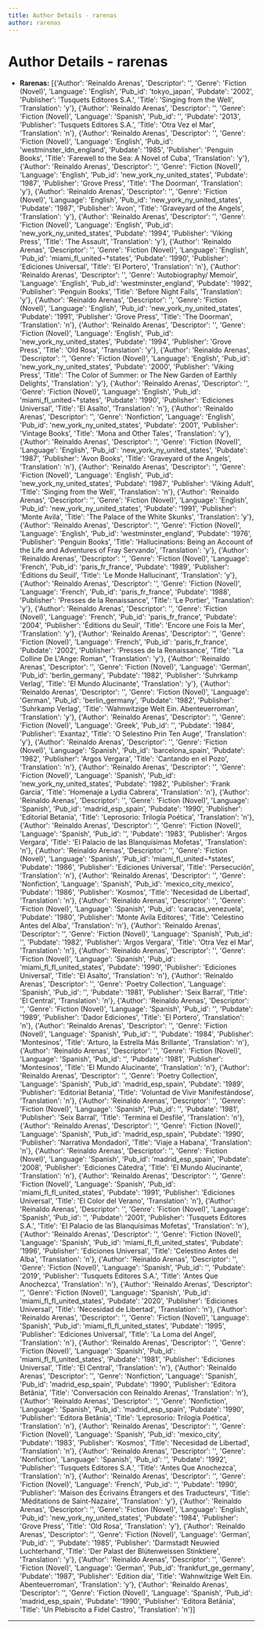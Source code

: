 ```yaml
---
title: Author Details - rarenas
author: rarenas
---
```


# Author Details - rarenas

<ul>
    <li><strong>Rarenas:</strong> [{'Author': 'Reinaldo Arenas', 'Descriptor': '', 'Genre': 'Fiction (Novel)', 'Language': 'English', 'Pub_id': 'tokyo_japan', 'Pubdate': '2002', 'Publisher': 'Tusquets Editores S.A.', 'Title': 'Singing from the Well', 'Translation': 'y'}, {'Author': 'Reinaldo Arenas', 'Descriptor': '', 'Genre': 'Fiction (Novel)', 'Language': 'Spanish', 'Pub_id': '', 'Pubdate': '2013', 'Publisher': 'Tusquets Editores S.A.', 'Title': 'Otra Vez el Mar', 'Translation': 'n'}, {'Author': 'Reinaldo Arenas', 'Descriptor': '', 'Genre': 'Fiction (Novel)', 'Language': 'English', 'Pub_id': 'westminster_ldn_england', 'Pubdate': '1985', 'Publisher': 'Penguin Books', 'Title': 'Farewell to the Sea: A Novel of Cuba', 'Translation': 'y'}, {'Author': 'Reinaldo Arenas', 'Descriptor': '', 'Genre': 'Fiction (Novel)', 'Language': 'English', 'Pub_id': 'new_york_ny_united_states', 'Pubdate': '1987', 'Publisher': 'Grove Press', 'Title': 'The Doorman', 'Translation': 'y'}, {'Author': 'Reinaldo Arenas', 'Descriptor': '', 'Genre': 'Fiction (Novel)', 'Language': 'English', 'Pub_id': 'new_york_ny_united_states', 'Pubdate': '1987', 'Publisher': 'Avon', 'Title': 'Graveyard of the Angels', 'Translation': 'y'}, {'Author': 'Reinaldo Arenas', 'Descriptor': '', 'Genre': 'Fiction (Novel)', 'Language': 'English', 'Pub_id': 'new_york_ny_united_states', 'Pubdate': '1994', 'Publisher': 'Viking Press', 'Title': 'The Assault', 'Translation': 'y'}, {'Author': 'Reinaldo Arenas', 'Descriptor': '', 'Genre': 'Fiction (Novel)', 'Language': 'English', 'Pub_id': 'miami_fl_united¬†states', 'Pubdate': '1990', 'Publisher': 'Ediciones Universal', 'Title': 'El Portero', 'Translation': 'n'}, {'Author': 'Reinaldo Arenas', 'Descriptor': '', 'Genre': 'Autobiography/ Memoir', 'Language': 'English', 'Pub_id': 'westminster_england', 'Pubdate': '1992', 'Publisher': 'Penguin Books', 'Title': 'Before Night Falls', 'Translation': 'y'}, {'Author': 'Reinaldo Arenas', 'Descriptor': '', 'Genre': 'Fiction (Novel)', 'Language': 'English', 'Pub_id': 'new_york_ny_united_states', 'Pubdate': '1991', 'Publisher': 'Grove Press', 'Title': 'The Doorman', 'Translation': 'n'}, {'Author': 'Reinaldo Arenas', 'Descriptor': '', 'Genre': 'Fiction (Novel)', 'Language': 'English', 'Pub_id': 'new_york_ny_united_states', 'Pubdate': '1994', 'Publisher': 'Grove Press', 'Title': 'Old Rosa', 'Translation': 'y'}, {'Author': 'Reinaldo Arenas', 'Descriptor': '', 'Genre': 'Fiction (Novel)', 'Language': 'English', 'Pub_id': 'new_york_ny_united_states', 'Pubdate': '2000', 'Publisher': 'Viking Press', 'Title': 'The Color of Summer: or The New Garden of Earthly Delights', 'Translation': 'y'}, {'Author': 'Reinaldo Arenas', 'Descriptor': '', 'Genre': 'Fiction (Novel)', 'Language': 'English', 'Pub_id': 'miami_fl_united¬†states', 'Pubdate': '1990', 'Publisher': 'Ediciones Universal', 'Title': 'El Asalto', 'Translation': 'n'}, {'Author': 'Reinaldo Arenas', 'Descriptor': '', 'Genre': 'Nonfiction', 'Language': 'English', 'Pub_id': 'new_york_ny_united_states', 'Pubdate': '2001', 'Publisher': 'Vintage Books', 'Title': 'Mona and Other Tales', 'Translation': 'y'}, {'Author': 'Reinaldo Arenas', 'Descriptor': '', 'Genre': 'Fiction (Novel)', 'Language': 'English', 'Pub_id': 'new_york_ny_united_states', 'Pubdate': '1987', 'Publisher': 'Avon Books', 'Title': 'Graveyard of the Angels', 'Translation': 'n'}, {'Author': 'Reinaldo Arenas', 'Descriptor': '', 'Genre': 'Fiction (Novel)', 'Language': 'English', 'Pub_id': 'new_york_ny_united_states', 'Pubdate': '1987', 'Publisher': 'Viking Adult', 'Title': 'Singing from the Well', 'Translation': 'n'}, {'Author': 'Reinaldo Arenas', 'Descriptor': '', 'Genre': 'Fiction (Novel)', 'Language': 'English', 'Pub_id': 'new_york_ny_united_states', 'Pubdate': '1991', 'Publisher': 'Monte Avila', 'Title': 'The Palace of the White Skunks', 'Translation': 'y'}, {'Author': 'Reinaldo Arenas', 'Descriptor': '', 'Genre': 'Fiction (Novel)', 'Language': 'English', 'Pub_id': 'westminster_england', 'Pubdate': '1976', 'Publisher': 'Penguin Books', 'Title': 'Hallucinations: Being an Account of the Life and Adventures of Fray Servando', 'Translation': 'y'}, {'Author': 'Reinaldo Arenas', 'Descriptor': '', 'Genre': 'Fiction (Novel)', 'Language': 'French', 'Pub_id': 'paris_fr_france', 'Pubdate': '1989', 'Publisher': 'Éditions du Seuil', 'Title': 'Le Monde Hallucinant', 'Translation': 'y'}, {'Author': 'Reinaldo Arenas', 'Descriptor': '', 'Genre': 'Fiction (Novel)', 'Language': 'French', 'Pub_id': 'paris_fr_france', 'Pubdate': '1988', 'Publisher': 'Presses de la Renaissance', 'Title': 'Le Portier', 'Translation': 'y'}, {'Author': 'Reinaldo Arenas', 'Descriptor': '', 'Genre': 'Fiction (Novel)', 'Language': 'French', 'Pub_id': 'paris_fr_france', 'Pubdate': '2004', 'Publisher': 'Éditions du Seuil', 'Title': 'Encore une Fois la Mer', 'Translation': 'y'}, {'Author': 'Reinaldo Arenas', 'Descriptor': '', 'Genre': 'Fiction (Novel)', 'Language': 'French', 'Pub_id': 'paris_fr_france', 'Pubdate': '2002', 'Publisher': 'Presses de la Renaissance', 'Title': "La Colline De L'Ange: Roman", 'Translation': 'y'}, {'Author': 'Reinaldo Arenas', 'Descriptor': '', 'Genre': 'Fiction (Novel)', 'Language': 'German', 'Pub_id': 'berlin_germany', 'Pubdate': '1982', 'Publisher': 'Suhrkamp Verlag', 'Title': 'El Mundo Alucinante', 'Translation': 'y'}, {'Author': 'Reinaldo Arenas', 'Descriptor': '', 'Genre': 'Fiction (Novel)', 'Language': 'German', 'Pub_id': 'berlin_germany', 'Pubdate': '1982', 'Publisher': 'Suhrkamp Verlag', 'Title': 'Wahnwitzige Welt Ein. Abenteuerroman', 'Translation': 'y'}, {'Author': 'Reinaldo Arenas', 'Descriptor': '', 'Genre': 'Fiction (Novel)', 'Language': 'Greek', 'Pub_id': '', 'Pubdate': '1984', 'Publisher': 'Exantaz', 'Title': 'O Selestino Prin Ten Auge', 'Translation': 'y'}, {'Author': 'Reinaldo Arenas', 'Descriptor': '', 'Genre': 'Fiction (Novel)', 'Language': 'Spanish', 'Pub_id': 'barcelona_spain', 'Pubdate': '1982', 'Publisher': 'Argos Vergara', 'Title': 'Cantando en el Pozo', 'Translation': 'n'}, {'Author': 'Reinaldo Arenas', 'Descriptor': '', 'Genre': 'Fiction (Novel)', 'Language': 'Spanish', 'Pub_id': 'new_york_ny_united_states', 'Pubdate': '1982', 'Publisher': 'Frank Garcia', 'Title': 'Homenaje a Lydia Cabrera', 'Translation': 'n'}, {'Author': 'Reinaldo Arenas', 'Descriptor': '', 'Genre': 'Fiction (Novel)', 'Language': 'Spanish', 'Pub_id': 'madrid_esp_spain', 'Pubdate': '1990', 'Publisher': 'Editorial Betania', 'Title': 'Leprosorio: Trilogía Poética', 'Translation': 'n'}, {'Author': 'Reinaldo Arenas', 'Descriptor': '', 'Genre': 'Fiction (Novel)', 'Language': 'Spanish', 'Pub_id': '', 'Pubdate': '1983', 'Publisher': 'Argos Vergara', 'Title': 'El Palacio de las Blanquísimas Mofetas', 'Translation': 'n'}, {'Author': 'Reinaldo Arenas', 'Descriptor': '', 'Genre': 'Fiction (Novel)', 'Language': 'Spanish', 'Pub_id': 'miami_fl_united¬†states', 'Pubdate': '1986', 'Publisher': 'Ediciones Universal', 'Title': 'Persecución', 'Translation': 'n'}, {'Author': 'Reinaldo Arenas', 'Descriptor': '', 'Genre': 'Nonfiction', 'Language': 'Spanish', 'Pub_id': 'mexico_city_mexico', 'Pubdate': '1986', 'Publisher': 'Kosmos', 'Title': 'Necesidad de Libertad', 'Translation': 'n'}, {'Author': 'Reinaldo Arenas', 'Descriptor': '', 'Genre': 'Fiction (Novel)', 'Language': 'Spanish', 'Pub_id': 'caracas_venezuela', 'Pubdate': '1980', 'Publisher': 'Monte Avila Editores', 'Title': 'Celestino Antes del Alba', 'Translation': 'n'}, {'Author': 'Reinaldo Arenas', 'Descriptor': '', 'Genre': 'Fiction (Novel)', 'Language': 'Spanish', 'Pub_id': '', 'Pubdate': '1982', 'Publisher': 'Argos Vergara', 'Title': 'Otra Vez el Mar', 'Translation': 'n'}, {'Author': 'Reinaldo Arenas', 'Descriptor': '', 'Genre': 'Fiction (Novel)', 'Language': 'Spanish', 'Pub_id': 'miami_fl_fl_united_states', 'Pubdate': '1990', 'Publisher': 'Ediciones Universal', 'Title': 'El Asalto', 'Translation': 'n'}, {'Author': 'Reinaldo Arenas', 'Descriptor': '', 'Genre': 'Poetry Collection', 'Language': 'Spanish', 'Pub_id': '', 'Pubdate': '1981', 'Publisher': 'Seix Barral', 'Title': 'El Central', 'Translation': 'n'}, {'Author': 'Reinaldo Arenas', 'Descriptor': '', 'Genre': 'Fiction (Novel)', 'Language': 'Spanish', 'Pub_id': '', 'Pubdate': '1989', 'Publisher': 'Dador Ediciones', 'Title': 'El Portero', 'Translation': 'n'}, {'Author': 'Reinaldo Arenas', 'Descriptor': '', 'Genre': 'Fiction (Novel)', 'Language': 'Spanish', 'Pub_id': '', 'Pubdate': '1984', 'Publisher': 'Montesinos', 'Title': 'Arturo, la Estrella Más Brillante', 'Translation': 'n'}, {'Author': 'Reinaldo Arenas', 'Descriptor': '', 'Genre': 'Fiction (Novel)', 'Language': 'Spanish', 'Pub_id': '', 'Pubdate': '1981', 'Publisher': 'Montesinos', 'Title': 'El Mundo Alucinante', 'Translation': 'n'}, {'Author': 'Reinaldo Arenas', 'Descriptor': '', 'Genre': 'Poetry Collection', 'Language': 'Spanish', 'Pub_id': 'madrid_esp_spain', 'Pubdate': '1989', 'Publisher': 'Editorial Betania', 'Title': 'Voluntad de Vivir Manifestándose', 'Translation': 'n'}, {'Author': 'Reinaldo Arenas', 'Descriptor': '', 'Genre': 'Fiction (Novel)', 'Language': 'Spanish', 'Pub_id': '', 'Pubdate': '1981', 'Publisher': 'Seix Barral', 'Title': 'Termina el Desfile', 'Translation': 'n'}, {'Author': 'Reinaldo Arenas', 'Descriptor': '', 'Genre': 'Fiction (Novel)', 'Language': 'Spanish', 'Pub_id': 'madrid_esp_spain', 'Pubdate': '1990', 'Publisher': 'Narrativa Mondadori', 'Title': 'Viaje a Habana', 'Translation': 'n'}, {'Author': 'Reinaldo Arenas', 'Descriptor': '', 'Genre': 'Fiction (Novel)', 'Language': 'Spanish', 'Pub_id': 'madrid_esp_spain', 'Pubdate': '2008', 'Publisher': 'Ediciones Cátedra', 'Title': 'El Mundo Alucinante', 'Translation': 'n'}, {'Author': 'Reinaldo Arenas', 'Descriptor': '', 'Genre': 'Fiction (Novel)', 'Language': 'Spanish', 'Pub_id': 'miami_fl_fl_united_states', 'Pubdate': '1991', 'Publisher': 'Ediciones Universal', 'Title': 'El Color del Verano', 'Translation': 'n'}, {'Author': 'Reinaldo Arenas', 'Descriptor': '', 'Genre': 'Fiction (Novel)', 'Language': 'Spanish', 'Pub_id': '', 'Pubdate': '2001', 'Publisher': 'Tusquets Editores S.A.', 'Title': 'El Palacio de las Blanquísimas Mofetas', 'Translation': 'n'}, {'Author': 'Reinaldo Arenas', 'Descriptor': '', 'Genre': 'Fiction (Novel)', 'Language': 'Spanish', 'Pub_id': 'miami_fl_fl_united_states', 'Pubdate': '1996', 'Publisher': 'Ediciones Universal', 'Title': 'Celestino Antes del Alba', 'Translation': 'n'}, {'Author': 'Reinaldo Arenas', 'Descriptor': '', 'Genre': 'Fiction (Novel)', 'Language': 'Spanish', 'Pub_id': '', 'Pubdate': '2019', 'Publisher': 'Tusquets Editores S.A.', 'Title': 'Antes Que Anochezca', 'Translation': 'n'}, {'Author': 'Reinaldo Arenas', 'Descriptor': '', 'Genre': 'Fiction (Novel)', 'Language': 'Spanish', 'Pub_id': 'miami_fl_fl_united_states', 'Pubdate': '2020', 'Publisher': 'Ediciones Universal', 'Title': 'Necesidad de Libertad', 'Translation': 'n'}, {'Author': 'Reinaldo Arenas', 'Descriptor': '', 'Genre': 'Fiction (Novel)', 'Language': 'Spanish', 'Pub_id': 'miami_fl_fl_united_states', 'Pubdate': '1995', 'Publisher': 'Ediciones Universal', 'Title': 'La Loma del Angel', 'Translation': 'n'}, {'Author': 'Reinaldo Arenas', 'Descriptor': '', 'Genre': 'Fiction (Novel)', 'Language': 'Spanish', 'Pub_id': 'miami_fl_fl_united_states', 'Pubdate': '1981', 'Publisher': 'Ediciones Universal', 'Title': 'El Central', 'Translation': 'n'}, {'Author': 'Reinaldo Arenas', 'Descriptor': '', 'Genre': 'Nonfiction', 'Language': 'Spanish', 'Pub_id': 'madrid_esp_spain', 'Pubdate': '1990', 'Publisher': 'Editora Betânia', 'Title': 'Conversación con Reinaldo Arenas', 'Translation': 'n'}, {'Author': 'Reinaldo Arenas', 'Descriptor': '', 'Genre': 'Nonfiction', 'Language': 'Spanish', 'Pub_id': 'madrid_esp_spain', 'Pubdate': '1990', 'Publisher': 'Editora Betânia', 'Title': 'Leprosorio: Trilogía Poética', 'Translation': 'n'}, {'Author': 'Reinaldo Arenas', 'Descriptor': '', 'Genre': 'Fiction (Novel)', 'Language': 'Spanish', 'Pub_id': 'mexico_city', 'Pubdate': '1983', 'Publisher': 'Kosmos', 'Title': 'Necesidad de Libertad', 'Translation': 'n'}, {'Author': 'Reinaldo Arenas', 'Descriptor': '', 'Genre': 'Nonfiction', 'Language': 'Spanish', 'Pub_id': '', 'Pubdate': '1992', 'Publisher': 'Tusquets Editores S.A.', 'Title': 'Antes Que Anochezca', 'Translation': 'n'}, {'Author': 'Reinaldo Arenas', 'Descriptor': '', 'Genre': 'Fiction (Novel)', 'Language': 'French', 'Pub_id': '', 'Pubdate': '1990', 'Publisher': 'Maison des Écrivains Étrangers et des Traducteurs', 'Title': 'Méditations de Saint-Nazaire', 'Translation': 'y'}, {'Author': 'Reinaldo Arenas', 'Descriptor': '', 'Genre': 'Fiction (Novel)', 'Language': 'English', 'Pub_id': 'new_york_ny_united_states', 'Pubdate': '1984', 'Publisher': 'Grove Press', 'Title': 'Old Rosa', 'Translation': 'y'}, {'Author': 'Reinaldo Arenas', 'Descriptor': '', 'Genre': 'Fiction (Novel)', 'Language': 'German', 'Pub_id': '', 'Pubdate': '1985', 'Publisher': 'Darmstadt Neuwied Luchterhand', 'Title': 'Der Palast der Blütenweissen Stinktiere', 'Translation': 'y'}, {'Author': 'Reinaldo Arenas', 'Descriptor': '', 'Genre': 'Fiction (Novel)', 'Language': 'German', 'Pub_id': 'frankfurt_ge_germany', 'Pubdate': '1987', 'Publisher': 'Edition día', 'Title': 'Wahnwitzige Welt Ein. Abenteuerroman', 'Translation': 'y'}, {'Author': 'Reinaldo Arenas', 'Descriptor': '', 'Genre': 'Fiction (Novel)', 'Language': 'Spanish', 'Pub_id': 'madrid_esp_spain', 'Pubdate': '1990', 'Publisher': 'Editora Betânia', 'Title': 'Un Plebiscito a Fidel Castro', 'Translation': 'n'}]</li>
</ul>
<hr>